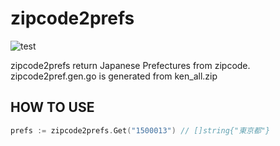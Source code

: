 # zipcode2prefs

![test](https://github.com/soh335/zipcode2prefs/workflows/test/badge.svg)

zipcode2prefs return Japanese Prefectures from zipcode.
zipcode2pref.gen.go is generated from ken_all.zip

## HOW TO USE

```go
prefs := zipcode2prefs.Get("1500013") // []string{"東京都"}
```
